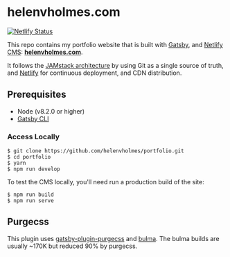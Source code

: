# helenvholmes.com

[![Netlify Status](https://api.netlify.com/api/v1/badges/b654c94e-08a6-4b79-b443-7837581b1d8d/deploy-status)](https://app.netlify.com/sites/gatsby-starter-netlify-cms-ci/deploys)

This repo contains my portfolio website that is built with [Gatsby](https://www.gatsbyjs.org/), and [Netlify CMS](https://www.netlifycms.org): **[helenvholmes.com](https://helenvholmes.com/)**.

It follows the [JAMstack architecture](https://jamstack.org) by using Git as a single source of truth, and [Netlify](https://www.netlify.com) for continuous deployment, and CDN distribution.

## Prerequisites

- Node (v8.2.0 or higher)
- [Gatsby CLI](https://www.gatsbyjs.org/docs/)

### Access Locally
```
$ git clone https://github.com/helenvholmes/portfolio.git
$ cd portfolio
$ yarn
$ npm run develop
```
To test the CMS locally, you'll need run a production build of the site:
```
$ npm run build
$ npm run serve
```

## Purgecss
This plugin uses [gatsby-plugin-purgecss](https://www.gatsbyjs.org/packages/gatsby-plugin-purgecss/) and [bulma](https://bulma.io/). The bulma builds are usually ~170K but reduced 90% by purgecss.
